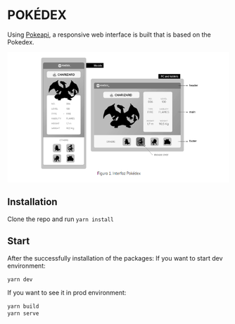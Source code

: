 # POKÉDEX

Using  [Pokeapi](https://pokeapi.co/),  a responsive web interface is built that is based on the Pokedex.

![Vite + React + Typescript + Eslint + Prettier](/resources/base.png)

## Installation

Clone the repo and run `yarn install`

## Start

After the successfully installation of the packages:
If you want to start dev environment:  
```
yarn dev
```
If you want to see it in prod environment:  
```
yarn build
yarn serve
```
